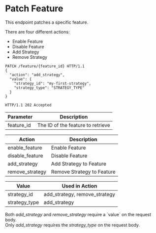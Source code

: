 # Patch Feature

This endpoint patches a specific feature.

There are four different actions:

- Enable Feature
- Disable Feature
- Add Strategy
- Remove Strategy


```http
PATCH /feature/{feature_id} HTTP/1.1
{
  "action": "add_strategy",
  "value": {
    "strategy_id": "my-first-strategy",
    "strategy_type": "STRATEGY_TYPE"
  }
}
```

```http
HTTP/1.1 202 Accepted
```

Parameter | Description
---------  | -----------
feature_id | The ID of the feature to retrieve

Action | Description
---------  | -----------
enable_feature | Enable Feature
disable_feature | Disable Feature
add_strategy | Add Strategy to Feature
remove_strategy | Remove Strategy to Feature

Value | Used in Action
---------  | -----------
strategy_id | add_strategy, remove_strategy
strategy_type | add_strategy

<aside class="notice">
Both <i>add_strategy</i> and <i>remove_strategy</i> require a `value` on the request body.
</aside>

<aside class="notice">
Only <i>add_strategy</i> requires the  <i>strategy_type</i> on the request body.
</aside>
